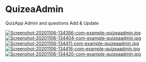 # QuizeaAdmin
QuizApp Admin and questions Add &amp; Update

[![Screenshot-20201106-134356-com-example-quizeaadmin.jpg](https://i.postimg.cc/s2kWqnP1/Screenshot-20201106-134356-com-example-quizeaadmin.jpg)](https://postimg.cc/jWhCJ4Fr)
[![Screenshot-20201106-134404-com-example-quizeaadmin.jpg](https://i.postimg.cc/YCJjCvvs/Screenshot-20201106-134404-com-example-quizeaadmin.jpg)](https://postimg.cc/CRswvLHG)
[![Screenshot-20201106-134411-com-example-quizeaadmin.jpg](https://i.postimg.cc/s2YffwdM/Screenshot-20201106-134411-com-example-quizeaadmin.jpg)](https://postimg.cc/06N1cGNv)
[![Screenshot-20201106-134416-com-example-quizeaadmin.jpg](https://i.postimg.cc/mryRWkCM/Screenshot-20201106-134416-com-example-quizeaadmin.jpg)](https://postimg.cc/Ffzwj9Ps)
[![Screenshot-20201106-134420-com-example-quizeaadmin.jpg](https://i.postimg.cc/7hdrn2rv/Screenshot-20201106-134420-com-example-quizeaadmin.jpg)](https://postimg.cc/bSx5zdvL)



